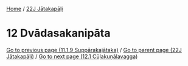 
[Home](/) / [22J Jātakapāḷi](../22J.md)

# 12 Dvādasakanipāta


[Go to previous page (11.1.9 Suppārakajātaka)](11/11.1/11.1.9.md) / [Go to parent page (22J Jātakapāḷi)](0.md) / [Go to next page (12.1 Cūḷakuṇālavagga)](12/12.1.md)


